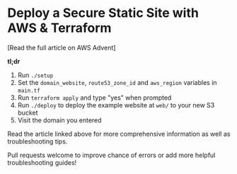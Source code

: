 # Deploy a Secure Static Site with AWS & Terraform

[Read the full article on AWS Advent]

**tl;dr**

1. Run `./setup`
2. Set the `domain_website`, `route53_zone_id` and `aws_region` variables in `main.tf`
3. Run `terraform apply` and type "yes" when prompted
4. Run `./deploy` to deploy the example website at `web/` to your new S3 bucket
5. Visit the domain you entered

Read the article linked above for more comprehensive information as well as troubleshooting tips.

Pull requests welcome to improve chance of errors or add more helpful troubleshooting guides!
